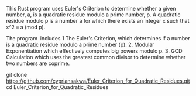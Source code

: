 This Rust program uses Euler's Criterion to determine whether a given number, a, is a quadratic residue modulo a prime number, p. 
A quadratic residue modulo p is a number a for which there exists an integer x such that x^2 ≡ a (mod p).

The program  includes 
1 The Euler's Criterion, which determines if a number is a quadratic residue modulo a prime number (p).
2. Modular Exponentiation which effectively computes big powers modulo p.
3. GCD Calculation which uses the greatest common divisor to determine whether two numbers are coprime.

git clone https://github.com/cypriansakwa/Euler_Criterion_for_Quadratic_Residues.git
cd Euler_Criterion_for_Quadratic_Residues
